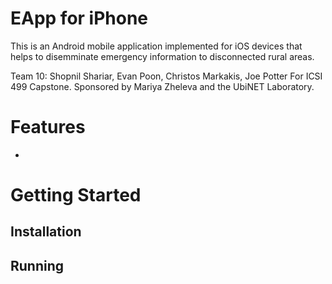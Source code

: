 # EApp for iPhone
This is an Android mobile application implemented for iOS devices that helps to disemminate emergency information to disconnected rural areas.

Team 10: Shopnil Shariar, Evan Poon, Christos Markakis, Joe Potter
For ICSI 499 Capstone. Sponsored by Mariya Zheleva and the UbiNET Laboratory.

# Features
- 

# Getting Started


## Installation


## Running
